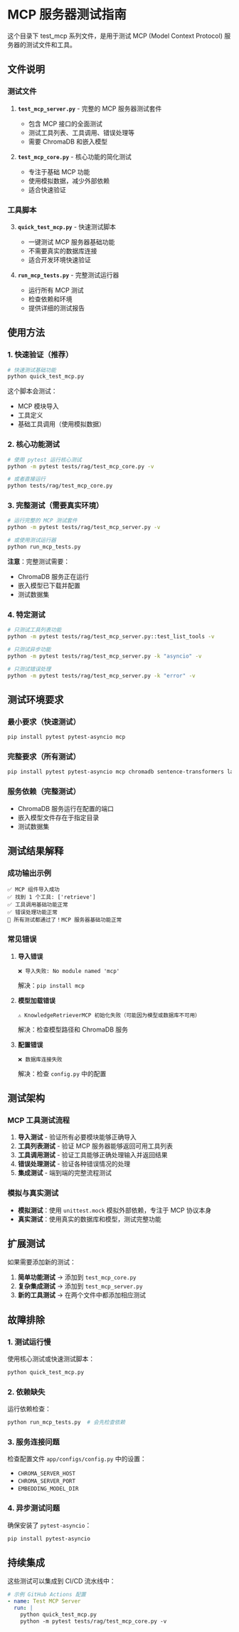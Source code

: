 # MCP 服务器测试指南

这个目录下 test_mcp 系列文件，是用于测试 MCP (Model Context Protocol) 服务器的测试文件和工具。

## 文件说明

### 测试文件

1. **`test_mcp_server.py`** - 完整的 MCP 服务器测试套件

   - 包含 MCP 接口的全面测试
   - 测试工具列表、工具调用、错误处理等
   - 需要 ChromaDB 和嵌入模型

2. **`test_mcp_core.py`** - 核心功能的简化测试
   - 专注于基础 MCP 功能
   - 使用模拟数据，减少外部依赖
   - 适合快速验证

### 工具脚本

3. **`quick_test_mcp.py`** - 快速测试脚本

   - 一键测试 MCP 服务器基础功能
   - 不需要真实的数据库连接
   - 适合开发环境快速验证

4. **`run_mcp_tests.py`** - 完整测试运行器
   - 运行所有 MCP 测试
   - 检查依赖和环境
   - 提供详细的测试报告

## 使用方法

### 1. 快速验证（推荐）

```bash
# 快速测试基础功能
python quick_test_mcp.py
```

这个脚本会测试：

- MCP 模块导入
- 工具定义
- 基础工具调用（使用模拟数据）

### 2. 核心功能测试

```bash
# 使用 pytest 运行核心测试
python -m pytest tests/rag/test_mcp_core.py -v

# 或者直接运行
python tests/rag/test_mcp_core.py
```

### 3. 完整测试（需要真实环境）

```bash
# 运行完整的 MCP 测试套件
python -m pytest tests/rag/test_mcp_server.py -v

# 或使用测试运行器
python run_mcp_tests.py
```

**注意**：完整测试需要：

- ChromaDB 服务正在运行
- 嵌入模型已下载并配置
- 测试数据集

### 4. 特定测试

```bash
# 只测试工具列表功能
python -m pytest tests/rag/test_mcp_server.py::test_list_tools -v

# 只测试异步功能
python -m pytest tests/rag/test_mcp_server.py -k "asyncio" -v

# 只测试错误处理
python -m pytest tests/rag/test_mcp_server.py -k "error" -v
```

## 测试环境要求

### 最小要求（快速测试）

```bash
pip install pytest pytest-asyncio mcp
```

### 完整要求（所有测试）

```bash
pip install pytest pytest-asyncio mcp chromadb sentence-transformers langchain langchain-community
```

### 服务依赖（完整测试）

- ChromaDB 服务运行在配置的端口
- 嵌入模型文件存在于指定目录
- 测试数据集

## 测试结果解释

### 成功输出示例

```
✅ MCP 组件导入成功
✅ 找到 1 个工具: ['retrieve']
✅ 工具调用基础功能正常
✅ 错误处理功能正常
🎉 所有测试都通过了！MCP 服务器基础功能正常
```

### 常见错误

1. **导入错误**

   ```
   ❌ 导入失败: No module named 'mcp'
   ```

   解决：`pip install mcp`

2. **模型加载错误**

   ```
   ⚠️ KnowledgeRetrieverMCP 初始化失败（可能因为模型或数据库不可用）
   ```

   解决：检查模型路径和 ChromaDB 服务

3. **配置错误**
   ```
   ❌ 数据库连接失败
   ```
   解决：检查 `config.py` 中的配置

## 测试架构

### MCP 工具测试流程

1. **导入测试** - 验证所有必要模块能够正确导入
2. **工具列表测试** - 验证 MCP 服务器能够返回可用工具列表
3. **工具调用测试** - 验证工具能够正确处理输入并返回结果
4. **错误处理测试** - 验证各种错误情况的处理
5. **集成测试** - 端到端的完整流程测试

### 模拟与真实测试

- **模拟测试**：使用 `unittest.mock` 模拟外部依赖，专注于 MCP 协议本身
- **真实测试**：使用真实的数据库和模型，测试完整功能

## 扩展测试

如果需要添加新的测试：

1. **简单功能测试** → 添加到 `test_mcp_core.py`
2. **复杂集成测试** → 添加到 `test_mcp_server.py`
3. **新的工具测试** → 在两个文件中都添加相应测试

## 故障排除

### 1. 测试运行慢

使用核心测试或快速测试脚本：

```bash
python quick_test_mcp.py
```

### 2. 依赖缺失

运行依赖检查：

```bash
python run_mcp_tests.py  # 会先检查依赖
```

### 3. 服务连接问题

检查配置文件 `app/configs/config.py` 中的设置：

- `CHROMA_SERVER_HOST`
- `CHROMA_SERVER_PORT`
- `EMBEDDING_MODEL_DIR`

### 4. 异步测试问题

确保安装了 `pytest-asyncio`：

```bash
pip install pytest-asyncio
```

## 持续集成

这些测试可以集成到 CI/CD 流水线中：

```yaml
# 示例 GitHub Actions 配置
- name: Test MCP Server
  run: |
    python quick_test_mcp.py
    python -m pytest tests/rag/test_mcp_core.py -v
```
